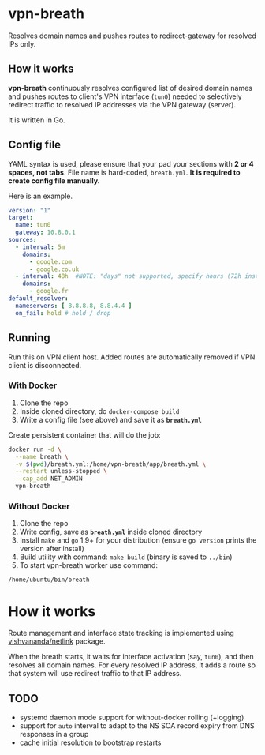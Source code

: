 # vpn-breath

Resolves domain names and pushes routes to redirect-gateway for resolved IPs only.


## How it works

**vpn-breath** continuously resolves configured list of desired domain names
and pushes routes to client's VPN interface (`tun0`) needed to
selectively redirect traffic to resolved IP addresses via the VPN gateway
(server).

It is written in Go.

## Config file

YAML syntax is used, please ensure that your pad your sections with **2 or 4 spaces, not tabs**.
File name is hard-coded, `breath.yml`. **It is required to create config file manually.**

Here is an example.

```yml
version: "1"
target:
  name: tun0
  gateway: 10.8.0.1
sources:
  - interval: 5m
    domains:
      - google.com
      - google.co.uk
  - interval: 48h  #NOTE: "days" not supported, specify hours (72h instead of 3d)
    domains:
      - google.fr
default_resolver:
  nameservers: [ 8.8.8.8, 8.8.4.4 ]
  on_fail: hold # hold / drop
```

## Running

Run this on VPN client host. Added routes are automatically removed if VPN client is disconnected.

### With Docker

1. Clone the repo
2. Inside cloned directory, do `docker-compose build`
3. Write a config file (see above) and save it as **`breath.yml`**

Create persistent container that will do the job:
```sh
docker run -d \
  --name breath \
  -v $(pwd)/breath.yml:/home/vpn-breath/app/breath.yml \
  --restart unless-stopped \
  --cap_add NET_ADMIN
  vpn-breath
```


### Without Docker

1. Clone the repo
2. Write config, save as **`breath.yml`** inside cloned directory
3. Install `make` and `go` 1.9+ for your distribution (ensure `go version` prints the version after install)
4. Build utility with command: `make build` (binary is saved to `../bin`)
4. To start vpn-breath worker use command:

`/home/ubuntu/bin/breath`

# How it works

Route management and interface state tracking is implemented using
[vishvananda/netlink](github.com/vishvananda/netlink) package.

When the breath starts, it waits for interface activation (say, `tun0`),
and then resolves all domain names. For every resolved IP address, it adds a route
so that system will use redirect traffic to that IP address.

## TODO

- systemd daemon mode support for without-docker rolling (+logging)
- support for `auto` interval to adapt to the NS SOA record expiry from DNS responses in a group
- cache initial resolution to bootstrap restarts
